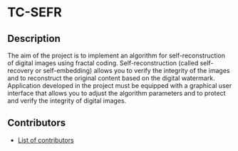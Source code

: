 TC-SEFR
=======

Description
-----------
The aim of the project is to implement an algorithm for self-reconstruction of digital images using fractal coding. Self-reconstruction (called self-recovery or self-embedding) allows you to verify the integrity of the images and to reconstruct the original content based on the digital watermark. Application developed in the project must be equipped with a graphical user interface that allows you to adjust the algorithm parameters and to protect and verify the integrity of digital images.


## Contributors

* [List of contributors][contribute]

[contribute]: https://github.com/adamnie/TC-SEFR/graphs/contributors
